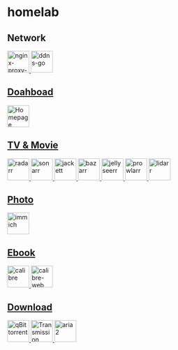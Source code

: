 # homelab

## Network
<a href="portainer/nginx/yaml"><img src="https://cdn.jsdelivr.net/gh/walkxcode/dashboard-icons/png/nginx-proxy-manager.png" alt="nginx-proxy-manager" height="50">
<a href="portainer/ddns-go.yaml"><img src="https://cdn.jsdelivr.net/gh/jeessy2/ddns-go/favicon.ico" alt="ddns-go" height="50">

## Doahboad
<a href="portainer/homepage.yaml"><img src="https://cdn.jsdelivr.net/gh/walkxcode/dashboard-icons/png/homepage.png" alt="Homepage" height="50">

## TV & Movie
<a href="portainer/servarr.yaml"><img src="https://cdn.jsdelivr.net/gh/walkxcode/dashboard-icons/png/radarr.png" alt="radarr" height="50">
<a href="portainer/servarr.yaml"><img src="https://cdn.jsdelivr.net/gh/walkxcode/dashboard-icons/png/sonarr.png" alt="sonarr" height="50">
<a href="portainer/servarr.yaml"><img src="https://cdn.jsdelivr.net/gh/walkxcode/dashboard-icons/png/jackett.png" alt="jackett" height="50">
<a href="portainer/servarr.yaml"><img src="https://cdn.jsdelivr.net/gh/walkxcode/dashboard-icons/png/bazarr.png" alt="bazarr" height="50">
<a href="portainer/servarr.yaml"><img src="https://cdn.jsdelivr.net/gh/walkxcode/dashboard-icons/png/jellyseerr.png" alt="jellyseerr" height="50">
<a href="portainer/servarr.yaml"><img src="https://cdn.jsdelivr.net/gh/walkxcode/dashboard-icons/png/prowlarr.png" alt="prowlarr" height="50">
<a href="portainer/servarr.yaml"><img src="https://cdn.jsdelivr.net/gh/walkxcode/dashboard-icons/png/lidarr.png" alt="lidarr" height="50">

## Photo
<a href="portainer/immich.yaml"><img src="https://cdn.jsdelivr.net/gh/walkxcode/dashboard-icons/png/immich.png" alt="immich" height="50">

## Ebook
<a href="portainer/calibre.yaml"><img src="https://cdn.jsdelivr.net/gh/walkxcode/dashboard-icons/png/calibre.png" alt="calibre" height="50">
<a href="portainer/calibre.yaml"><img src="https://cdn.jsdelivr.net/gh/walkxcode/dashboard-icons/png/calibre-web.png" alt="calibre-web" height="50">


## Download
<a href="portainer/qbittorrent.yaml"><img src="https://cdn.jsdelivr.net/gh/walkxcode/dashboard-icons/png/qbittorrent.png" alt="qBittorrent" height="50">
<a href="portainer/transmission.yaml"><img src="https://cdn.jsdelivr.net/gh/walkxcode/dashboard-icons/png/transmission.png" alt="Transmission" height="50">
<a href="portainer/aria2.yaml"><img src="https://cdn.jsdelivr.net/gh/walkxcode/dashboard-icons/png/ariang.png" alt="aria2" height="50">
